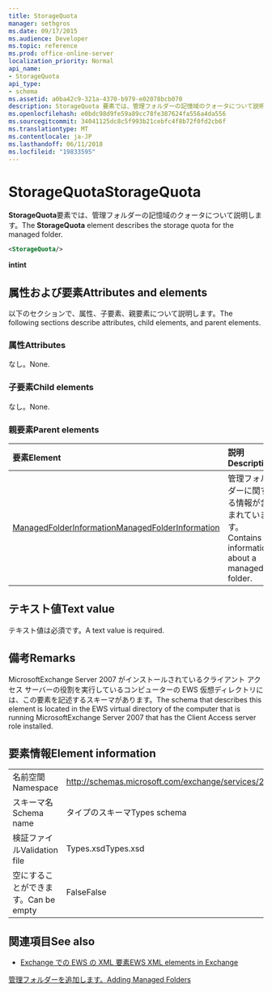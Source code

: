 ```yaml
---
title: StorageQuota
manager: sethgros
ms.date: 09/17/2015
ms.audience: Developer
ms.topic: reference
ms.prod: office-online-server
localization_priority: Normal
api_name:
- StorageQuota
api_type:
- schema
ms.assetid: a0ba42c9-321a-4370-b979-e02078bcb070
description: StorageQuota 要素では、管理フォルダーの記憶域のクォータについて説明します。
ms.openlocfilehash: e0bdc98d9fe59a89cc78fe387624fa556a4da556
ms.sourcegitcommit: 34041125dc8c5f993b21cebfc4f8b72f0fd2cb6f
ms.translationtype: MT
ms.contentlocale: ja-JP
ms.lasthandoff: 06/11/2018
ms.locfileid: "19833595"
---
```

# <a name="storagequota"></a><span data-ttu-id="2f860-103">StorageQuota</span><span class="sxs-lookup"><span data-stu-id="2f860-103">StorageQuota</span></span>

<span data-ttu-id="2f860-104">**StorageQuota**要素では、管理フォルダーの記憶域のクォータについて説明します。</span><span class="sxs-lookup"><span data-stu-id="2f860-104">The **StorageQuota** element describes the storage quota for the managed folder.</span></span> 
  
```xml
<StorageQuota/>
```

 <span data-ttu-id="2f860-105">**int**</span><span class="sxs-lookup"><span data-stu-id="2f860-105">**int**</span></span>
## <a name="attributes-and-elements"></a><span data-ttu-id="2f860-106">属性および要素</span><span class="sxs-lookup"><span data-stu-id="2f860-106">Attributes and elements</span></span>

<span data-ttu-id="2f860-107">以下のセクションで、属性、子要素、親要素について説明します。</span><span class="sxs-lookup"><span data-stu-id="2f860-107">The following sections describe attributes, child elements, and parent elements.</span></span>
  
### <a name="attributes"></a><span data-ttu-id="2f860-108">属性</span><span class="sxs-lookup"><span data-stu-id="2f860-108">Attributes</span></span>

<span data-ttu-id="2f860-109">なし。</span><span class="sxs-lookup"><span data-stu-id="2f860-109">None.</span></span>
  
### <a name="child-elements"></a><span data-ttu-id="2f860-110">子要素</span><span class="sxs-lookup"><span data-stu-id="2f860-110">Child elements</span></span>

<span data-ttu-id="2f860-111">なし。</span><span class="sxs-lookup"><span data-stu-id="2f860-111">None.</span></span>
  
### <a name="parent-elements"></a><span data-ttu-id="2f860-112">親要素</span><span class="sxs-lookup"><span data-stu-id="2f860-112">Parent elements</span></span>

|<span data-ttu-id="2f860-113">**要素**</span><span class="sxs-lookup"><span data-stu-id="2f860-113">**Element**</span></span>|<span data-ttu-id="2f860-114">**説明**</span><span class="sxs-lookup"><span data-stu-id="2f860-114">**Description**</span></span>|
|:-----|:-----|
|[<span data-ttu-id="2f860-115">ManagedFolderInformation</span><span class="sxs-lookup"><span data-stu-id="2f860-115">ManagedFolderInformation</span></span>](managedfolderinformation.md) <br/> |<span data-ttu-id="2f860-116">管理フォルダーに関する情報が含まれています。</span><span class="sxs-lookup"><span data-stu-id="2f860-116">Contains information about a managed folder.</span></span>  <br/> |
   
## <a name="text-value"></a><span data-ttu-id="2f860-117">テキスト値</span><span class="sxs-lookup"><span data-stu-id="2f860-117">Text value</span></span>

<span data-ttu-id="2f860-118">テキスト値は必須です。</span><span class="sxs-lookup"><span data-stu-id="2f860-118">A text value is required.</span></span>
  
## <a name="remarks"></a><span data-ttu-id="2f860-119">備考</span><span class="sxs-lookup"><span data-stu-id="2f860-119">Remarks</span></span>

<span data-ttu-id="2f860-120">MicrosoftExchange Server 2007 がインストールされているクライアント アクセス サーバーの役割を実行しているコンピューターの EWS 仮想ディレクトリには、この要素を記述するスキーマがあります。</span><span class="sxs-lookup"><span data-stu-id="2f860-120">The schema that describes this element is located in the EWS virtual directory of the computer that is running MicrosoftExchange Server 2007 that has the Client Access server role installed.</span></span>
  
## <a name="element-information"></a><span data-ttu-id="2f860-121">要素情報</span><span class="sxs-lookup"><span data-stu-id="2f860-121">Element information</span></span>

|||
|:-----|:-----|
|<span data-ttu-id="2f860-122">名前空間</span><span class="sxs-lookup"><span data-stu-id="2f860-122">Namespace</span></span>  <br/> |http://schemas.microsoft.com/exchange/services/2006/types  <br/> |
|<span data-ttu-id="2f860-123">スキーマ名</span><span class="sxs-lookup"><span data-stu-id="2f860-123">Schema name</span></span>  <br/> |<span data-ttu-id="2f860-124">タイプのスキーマ</span><span class="sxs-lookup"><span data-stu-id="2f860-124">Types schema</span></span>  <br/> |
|<span data-ttu-id="2f860-125">検証ファイル</span><span class="sxs-lookup"><span data-stu-id="2f860-125">Validation file</span></span>  <br/> |<span data-ttu-id="2f860-126">Types.xsd</span><span class="sxs-lookup"><span data-stu-id="2f860-126">Types.xsd</span></span>  <br/> |
|<span data-ttu-id="2f860-127">空にすることができます。</span><span class="sxs-lookup"><span data-stu-id="2f860-127">Can be empty</span></span>  <br/> |<span data-ttu-id="2f860-128">False</span><span class="sxs-lookup"><span data-stu-id="2f860-128">False</span></span>  <br/> |
   
## <a name="see-also"></a><span data-ttu-id="2f860-129">関連項目</span><span class="sxs-lookup"><span data-stu-id="2f860-129">See also</span></span>



- [<span data-ttu-id="2f860-130">Exchange での EWS の XML 要素</span><span class="sxs-lookup"><span data-stu-id="2f860-130">EWS XML elements in Exchange</span></span>](ews-xml-elements-in-exchange.md)


[<span data-ttu-id="2f860-131">管理フォルダーを追加します。</span><span class="sxs-lookup"><span data-stu-id="2f860-131">Adding Managed Folders</span></span>](http://msdn.microsoft.com/library/846658c6-7043-40fb-8439-19f97c2a967f%28Office.15%29.aspx)

